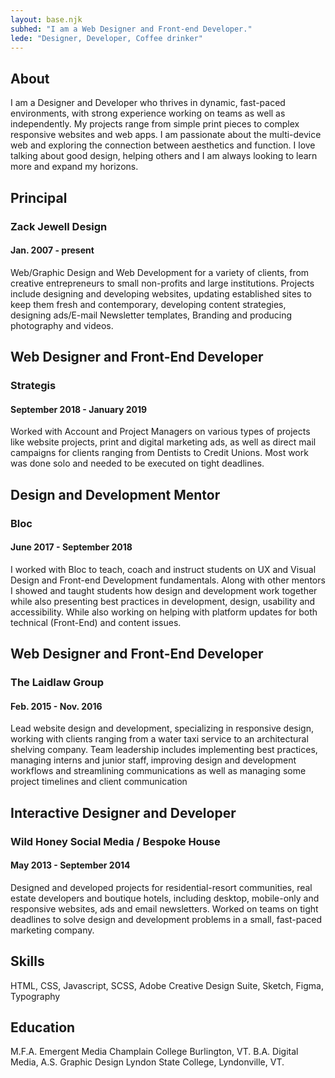 ```yaml
---
layout: base.njk
subhed: "I am a Web Designer and Front-end Developer."
lede: "Designer, Developer, Coffee drinker"
---
```


## About
I am a Designer and Developer who thrives in dynamic, fast-paced environments, with strong experience working on teams as well as independently. My projects range from simple print pieces to complex responsive websites and web apps. I am passionate about the multi-device web and exploring the connection between aesthetics and function. I love talking about good design, helping others and I am always looking to learn more and expand my horizons.

## Principal
### Zack Jewell Design
#### Jan. 2007 - present
Web/Graphic Design and Web Development for a variety of clients, from creative entrepreneurs to small non-profits and large institutions. Projects include designing and developing websites, updating established sites to keep them fresh and contemporary, developing content strategies, designing ads/E-mail Newsletter templates, Branding and producing photography and videos.

## Web Designer and Front-End Developer
### Strategis
#### September 2018 - January 2019
Worked with Account and Project Managers on various types of projects like website projects, print and digital marketing ads, as well as direct mail campaigns for clients ranging from Dentists to Credit Unions. Most work was done solo and needed to be executed on tight deadlines.

## Design and Development Mentor 
### Bloc
#### June 2017 - September 2018
I worked with Bloc to teach, coach and instruct students on UX and Visual Design and Front-end Development fundamentals. Along with other mentors I showed and taught students how design and development work together while also presenting best practices in development, design, usability and accessibility. While also working on helping with platform updates for both technical (Front-End) and content issues.

## Web Designer and Front-End Developer
### The Laidlaw Group
#### Feb. 2015 - Nov. 2016
Lead website design and development, specializing in responsive design, working with clients ranging from a water taxi service to an architectural shelving company. Team leadership includes implementing best practices, managing interns and junior staff, improving design and development workflows and streamlining communications as well as managing some project timelines and client communication

## Interactive Designer and Developer
### Wild Honey Social Media / Bespoke House
#### May 2013 - September 2014
Designed and developed projects for residential-resort communities, real estate developers and boutique hotels, including desktop, mobile-only and responsive websites, ads and email newsletters. Worked on teams on tight deadlines to solve design and development problems in a small, fast-paced marketing company.

## Skills
HTML, CSS, Javascript, SCSS, Adobe Creative Design Suite, Sketch, Figma, Typography

## Education
M.F.A. Emergent Media Champlain College Burlington, VT.
B.A. Digital Media, A.S. Graphic Design Lyndon State College, Lyndonville, VT.